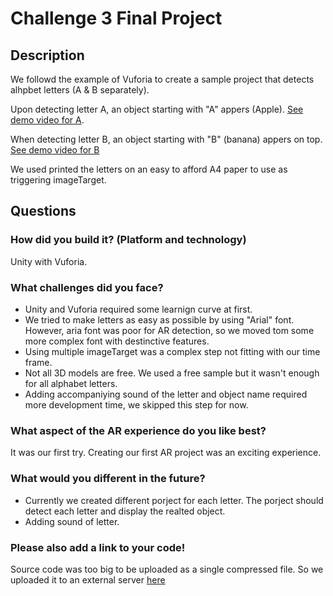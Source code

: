 # Challenge 3 Final Project

## Description

We followd the example of Vuforia to create a sample project that detects alhpbet letters (A & B separately).

Upon detecting letter A, an object starting with "A" appers (Apple). [See demo video for A](https://gitlab.refugeelearning.site/rla/Discovery/team-template/blob/master/challenge3/AR-demo-A.mov).

When detecting letter B, an object starting with "B" (banana) appers on top. [See demo video for B](https://gitlab.refugeelearning.site/rla/Discovery/team-template/blob/master/challenge3/AR-demo-B%202.mov)

We used printed the letters on an easy to afford A4 paper to use as triggering imageTarget.



## Questions

### How did you build it? (Platform and technology)

Unity with Vuforia.


### What challenges did you face?

- Unity and Vuforia required some learnign curve at first.
- We tried to make letters as easy as possible by using "Arial" font. However, aria font was poor for AR detection, so we moved tom some more complex font with destinctive features.
- Using multiple imageTarget was a complex step not fitting with our time frame.
- Not all 3D models are free. We used a free sample but it wasn't enough for all alphabet letters.
- Adding accompaniying sound of the letter and object name required more development time, we skipped this step for now.

### What aspect of the AR experience do you like best? 

It was our first try. Creating our first AR project was an exciting experience.

### What would you different in the future? 

- Currently we created different porject for each letter. The porject should detect each letter and display the realted object.
- Adding sound of letter.

### Please also add a link to your code!

Source code was too big to be uploaded as a single compressed file. So we uploaded it to an external server [here](http://gulatech.com/AR-demo.zip)